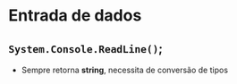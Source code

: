 # Entrada de dados

## `System.Console.ReadLine()`;

-   Sempre retorna **string**, necessita de conversão de tipos
